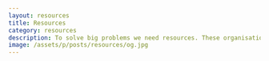 ```yaml
---
layout: resources
title: Resources
category: resources
description: To solve big problems we need resources. These organisations are doing the right thing and can help. Make a wise choice and support them.
image: /assets/p/posts/resources/og.jpg
---
```

